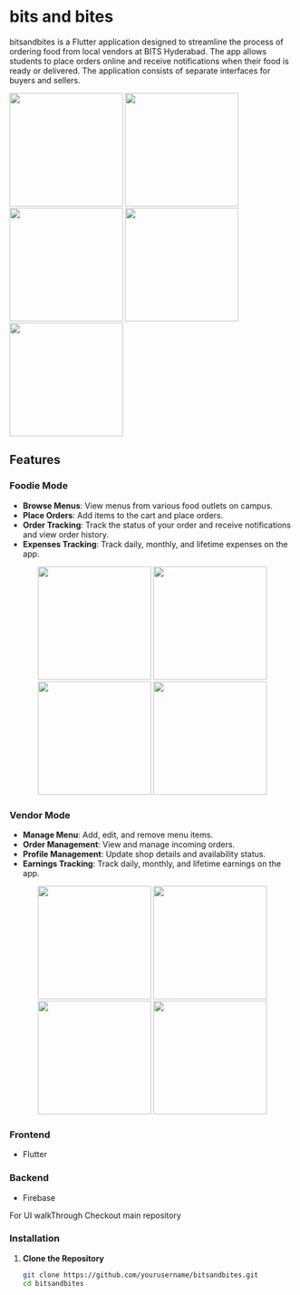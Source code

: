# bits and bites

bitsandbites is a Flutter application designed to streamline the process of ordering food from local vendors at BITS Hyderabad. The app allows students to place orders online and receive notifications when their food is ready or delivered. The application consists of separate interfaces for buyers and sellers.

<div> 
 <img src="https://github.com/xajxatel/bitsandbites/assets/137952206/f7020859-436c-4472-829b-78707e079b26" width="200" />
  <img src="https://github.com/xajxatel/bitsandbites/assets/137952206/f7020859-436c-4472-829b-78707e079b26" width="200" />
</div>
  
<div> 
  <img src="https://github.com/xajxatel/bitsandbites/assets/137952206/17f787e5-516a-4d5c-8e43-62e80e7cb0e7" width="200" />
  <img src="https://github.com/xajxatel/bitsandbites/assets/137952206/854a8526-dc74-4b18-92a8-6ab96b3cb4ee" width="200" />
  <img src="https://github.com/xajxatel/bitsandbites/assets/137952206/e560382f-6a0a-4b79-9541-aa6048940811" width="200" />
</div>

## Features

### Foodie Mode
- **Browse Menus**: View menus from various food outlets on campus.
- **Place Orders**: Add items to the cart and place orders.
- **Order Tracking**: Track the status of your order and receive notifications and view order history.
- **Expenses Tracking**: Track daily, monthly, and lifetime expenses on the app.

<div align="center">
  <img src="https://github.com/xajxatel/bitsandbites/assets/137952206/75ee80ba-b351-477f-b529-680485e2deee" width="200" />
  <img src="https://github.com/xajxatel/bitsandbites/assets/137952206/fc56b670-a73f-41ff-984f-f46bd05bed3b" width="200" />
  <img src="https://github.com/xajxatel/bitsandbites/assets/137952206/a9c458be-67f1-4ef8-a1cf-4d52fce84547" width="200" />
  <img src="https://github.com/xajxatel/bitsandbites/assets/137952206/42c2d94b-e21c-44b9-ad93-e1985d62df42" width="200" />
</div>

### Vendor Mode
- **Manage Menu**: Add, edit, and remove menu items.
- **Order Management**: View and manage incoming orders.
- **Profile Management**: Update shop details and availability status.
- **Earnings Tracking**: Track daily, monthly, and lifetime earnings on the app.

<div align="center">
  <img src="https://github.com/xajxatel/bitsandbites/assets/137952206/298f4c0c-b784-47ce-a139-9779572f7fb8" width="200" />
  <img src="https://github.com/xajxatel/bitsandbites/assets/137952206/4f88e9e3-a5ca-4ed2-bd6e-a18f1a206308" width="200" />
  <img src="https://github.com/xajxatel/bitsandbites/assets/137952206/11255c69-95cd-4633-9a40-310b0be5b713" width="200" />
  <img src="https://github.com/xajxatel/bitsandbites/assets/137952206/bec595c7-7993-43c8-9aac-32cf7294b644" width="200" />
</div>

### Frontend
- Flutter

### Backend
- Firebase

For UI walkThrough Checkout main repository

### Installation

1. **Clone the Repository**

   ```sh
   git clone https://github.com/yourusername/bitsandbites.git
   cd bitsandbites
